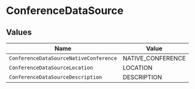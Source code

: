 # ConferenceDataSource


## Values

| Name                                   | Value                                  |
| -------------------------------------- | -------------------------------------- |
| `ConferenceDataSourceNativeConference` | NATIVE_CONFERENCE                      |
| `ConferenceDataSourceLocation`         | LOCATION                               |
| `ConferenceDataSourceDescription`      | DESCRIPTION                            |